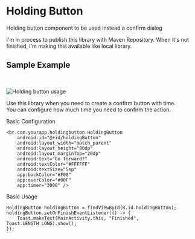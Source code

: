 # Holding Button
Holding button component to be used instead a confirm dialog

I'm in process to publish this library with Maven Repository.
When it's not finished, i'm making this available like local library.

## Sample Example
<br />

![Holding button usage](https://media.giphy.com/media/l1J9FZt9z14GsNgyc/giphy.gif)


Use this library when you need to create a confirm button with time.<br />
You can configure how much time you need to confirm the action.

Basic Configuration
```
<br.com.yourapp.holdingbutton.HoldingButton
    android:id="@+id/holdingButton"
    android:layout_width="match_parent"
    android:layout_height="80dp"
    android:layout_marginTop="20dp"
    android:text="Go forward?"
    android:textColor="#FFFFFF"
    android:textSize="5sp"
    app:backColor="#F00"
    app:overColor="#00F"
    app:timer="3000" />
```

Basic Usage
```
HoldingButton holdingButton = findViewById(R.id.holdingButton);
holdingButton.setOnFinishEventListener(() -> {
    Toast.makeText(MainActivity.this, "Finished", Toast.LENGTH_LONG).show();
});
``